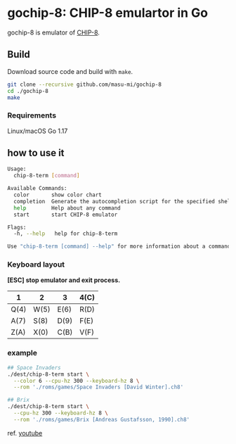 # gochip-8: CHIP-8 emulartor in Go
gochip-8 is emulator of [CHIP-8](https://en.wikipedia.org/wiki/CHIP-8).

## Build
Download source code and build with `make`.

```sh
git clone --recursive github.com/masu-mi/gochip-8
cd ./gochip-8
make
```

### Requirements

Linux/macOS
Go 1.17

## how to use it
```sh
Usage:
  chip-8-term [command]

Available Commands:
  color       show color chart
  completion  Generate the autocompletion script for the specified shell
  help        Help about any command
  start       start CHIP-8 emulator

Flags:
  -h, --help   help for chip-8-term

Use "chip-8-term [command] --help" for more information about a command.
```

### Keyboard layout

**[ESC] stop emulator and exit process.**

1 |2 |3 |4(C)
--|--|--|--
Q(4)|W(5)|E(6)|R(D)
A(7)|S(8)|D(9)|F(E)
Z(A)|X(0)|C(B)|V(F)


### example

```sh
## Space Invaders
./dest/chip-8-term start \
  --color 6 --cpu-hz 300 --keyboard-hz 8 \
  --rom './roms/games/Space Invaders [David Winter].ch8'

## Brix
./dest/chip-8-term start \
  --cpu-hz 300 --keyboard-hz 8 \
  --rom './roms/games/Brix [Andreas Gustafsson, 1990].ch8'
```

ref. [youtube](https://www.youtube.com/watch?v=EjCcRFEkgVc)

